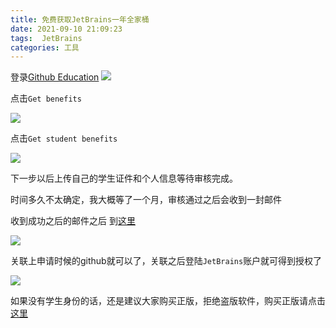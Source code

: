 ```yaml
---
title: 免费获取JetBrains一年全家桶
date: 2021-09-10 21:09:23
tags:  JetBrains
categories: 工具
---
```

 
登录[Github Education](https://education.github.com/)
![](https://img-blog.csdnimg.cn/img_convert/4bd2e3f02f00c140b28fbfcc0cea026a.png)

点击`Get benefits`

![](https://img-blog.csdnimg.cn/img_convert/18ae8025125437848fc8e8812fed27ec.png)

点击`Get student benefits`

![](https://img-blog.csdnimg.cn/img_convert/c7b7a368e4d2b79e30a2fb57fe288af4.png)

下一步以后上传自己的学生证件和个人信息等待审核完成。

时间多久不太确定，我大概等了一个月，审核通过之后会收到一封邮件

收到成功之后的邮件之后 到[这里](https://www.jetbrains.com/shop/eform/students)

![](https://img-blog.csdnimg.cn/img_convert/0af30a89da36c9e59a7c04ba04c33fe3.png)

关联上申请时候的github就可以了，关联之后登陆`JetBrains`账户就可得到授权了

![](https://img-blog.csdnimg.cn/img_convert/93811702d508c41148a59570ff1a04b8.png)


 如果没有学生身份的话，还是建议大家购买正版，拒绝盗版软件，购买正版请点击[这里](https://www.jetbrains.com/)